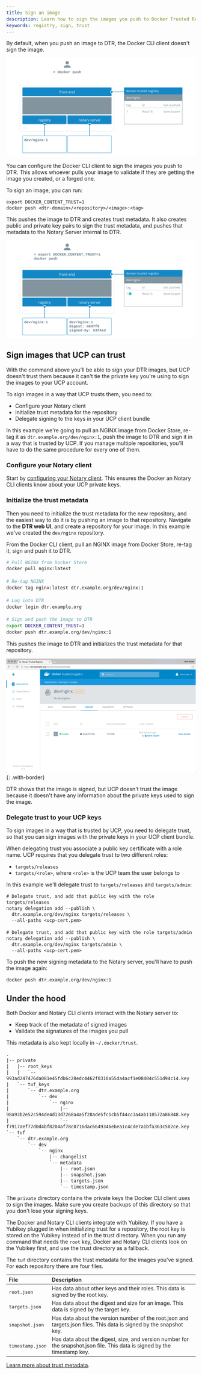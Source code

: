 ```yaml
---
title: Sign an image
description: Learn how to sign the images you push to Docker Trusted Registry.
keywords: registry, sign, trust
---
```


By default, when you push an image to DTR, the Docker CLI client doesn't
sign the image.

![image without signature](../../../images/sign-an-image-1.svg)

You can configure the Docker CLI client to sign the images you push to DTR.
This allows whoever pulls your image to validate if they are getting the image
you created, or a forged one.

To sign an image, you can run:

```none
export DOCKER_CONTENT_TRUST=1
docker push <dtr-domain>/<repository>/<image>:<tag>
```

This pushes the image to DTR and creates trust metadata. It also creates
public and private key pairs to sign the trust metadata, and pushes that metadata
to the Notary Server internal to DTR.

![image with signature](../../../images/sign-an-image-2.svg)


## Sign images that UCP can trust

With the command above you'll be able to sign your DTR images, but UCP doesn't
trust them because it can't tie the private key you're using to sign the images
to your UCP account.

To sign images in a way that UCP trusts them, you need to:

* Configure your Notary client
* Initialize trust metadata for the repository
* Delegate signing to the keys in your UCP client bundle

In this example we're going to pull an NGINX image from Docker Store,
re-tag it as `dtr.example.org/dev/nginx:1`, push the image to DTR and sign it
in a way that is trusted by UCP. If you manage multiple repositories, you'll
have to do the same procedure for every one of them.

### Configure your Notary client

Start by [configuring your Notary client](../../access-dtr/configure-your-notary-client.md).
This ensures the Docker an Notary CLI clients know about your UCP private keys.

### Initialize the trust metadata

Then you need to initialize the trust metadata for the new repository, and
the easiest way to do it is by pushing an image to that repository. Navigate to
the **DTR web UI**, and create a repository for your image.
In this example we've created the `dev/nginx` repository.

From the Docker CLI client, pull an NGINX image from Docker Store,
re-tag it, sign and push it to DTR.

```bash
# Pull NGINX from Docker Store
docker pull nginx:latest

# Re-tag NGINX
docker tag nginx:latest dtr.example.org/dev/nginx:1

# Log into DTR
docker login dtr.example.org

# Sign and push the image to DTR
export DOCKER_CONTENT_TRUST=1
docker push dtr.example.org/dev/nginx:1
```

This pushes the image to DTR and initializes the trust metadata for that
repository.

![DTR](../../../images/sign-an-image-3.png){: .with-border}

DTR shows that the image is signed, but UCP doesn't trust the image
because it doesn't have any information about the private keys used to sign
the image.

### Delegate trust to your UCP keys

To sign images in a way that is trusted by UCP, you need to delegate trust, so
that you can sign images with the private keys in your UCP client bundle.

When delegating trust you associate a public key certificate with a role name.
UCP requires that you delegate trust to two different roles:

* `targets/releases`
* `targets/<role>`, where `<role>` is the UCP team the user belongs to

In this example we'll delegate trust to `targets/releases` and `targets/admin`:

```none
# Delegate trust, and add that public key with the role targets/releases
notary delegation add --publish \
  dtr.example.org/dev/nginx targets/releases \
  --all-paths <ucp-cert.pem>

# Delegate trust, and add that public key with the role targets/admin
notary delegation add --publish \
  dtr.example.org/dev/nginx targets/admin \
  --all-paths <ucp-cert.pem>
```

To push the new signing metadata to the Notary server, you'll have to push
the image again:

```none
docker push dtr.example.org/dev/nginx:1
```

## Under the hood

Both Docker and Notary CLI clients interact with the Notary server to:

* Keep track of the metadata of signed images
* Validate the signatures of the images you pull

This metadata is also kept locally in `~/.docker/trust`.

```none
.
|-- private
|   |-- root_keys
|   |   `-- 993ad247476da081e45fdb6c28edc4462f0310a55da4acf1e08404c551d94c14.key
|   `-- tuf_keys
|       `-- dtr.example.org
|           `-- dev
|               `-- nginx
|                   |-- 98a93b2e52c594de4d13d7268a4a5f28ade5fc1cb5f44cc3a4ab118572a86848.key
|                   `-- f7917aef77d0d4bf8204af78c0716dac6649346ebea1c4cde7a1bfa363c502ce.key
`-- tuf
    `-- dtr.example.org
        `-- dev
            `-- nginx
                |-- changelist
                `-- metadata
                    |-- root.json
                    |-- snapshot.json
                    |-- targets.json
                    `-- timestamp.json
```

The `private` directory contains the private keys the Docker CLI client uses
to sign the images. Make sure you create backups of this directory so that
you don't lose your signing keys.

The Docker and Notary CLI clients integrate with Yubikey. If you have a Yubikey
plugged in when initializing trust for a repository, the root key is stored on
the Yubikey instead of in the trust directory.
When you run any command that needs the `root` key, Docker and Notary CLI
clients look on the Yubikey first, and use the trust directory as a fallback.

The `tuf` directory contains the trust metadata for the images you've
signed. For each repository there are four files.

| File             | Description                                                                                                               |
|:-----------------|:--------------------------------------------------------------------------------------------------------------------------|
| `root.json`      | Has data about other keys and their roles. This data is signed by the root key.                                           |
| `targets.json`   | Has data about the digest and size for an image. This data is signed by the target key.                                   |
| `snapshot.json`  | Has data about the version number of the root.json and targets.json files. This data is signed by the snapshot key.       |
| `timestamp.json` | Has data about the digest, size, and version number for the snapshot.json file. This data is signed by the timestamp key. |

[Learn more about trust metadata](/notary/service_architecture.md).
